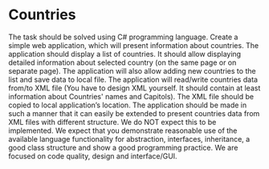 # Countries
The task should be solved using C# programming language.
Create a simple web application, which will present information about countries.
 The application should display a list of countries. It should  allow displaying detailed information about selected country (on the same page or on separate page). The application will also allow adding new countries to the list and save data to local file.
The application will read/write countries data from/to  XML file (You have to design XML yourself. It should contain at least information about Countries' names and Capitols). The XML file should be copied to local application’s location. 
The application should be made in such a manner that it can easily be extended to present countries data from XML files with different structure. We do NOT expect this to be implemented.
We expect that you demonstrate reasonable use of the available language functionality for abstraction, interfaces, inheritance, a good class structure and show a good programming practice. We are focused on code quality, design and interface/GUI. 
